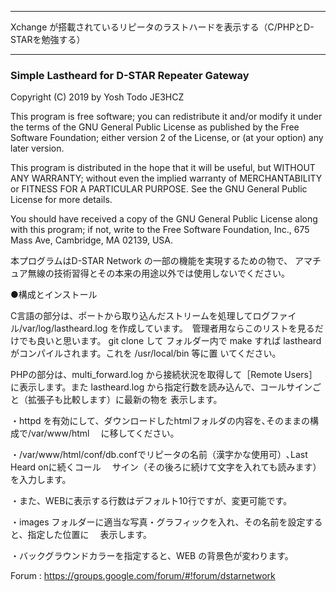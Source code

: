 ***************************************************************************************
   Xchange が搭載されているリピータのラストハードを表示する（C/PHPとD-STARを勉強する）
***************************************************************************************

<h3>Simple Lastheard for D-STAR Repeater Gateway</h3>
Copyright (C) 2019 by Yosh Todo JE3HCZ

  This program is free software; you can redistribute it and/or modify
  it under the terms of the GNU General Public License as published by
  the Free Software Foundation; either version 2 of the License, or
  (at your option) any later version.
  
  This program is distributed in the hope that it will be useful,
  but WITHOUT ANY WARRANTY; without even the implied warranty of
  MERCHANTABILITY or FITNESS FOR A PARTICULAR PURPOSE.  See the
  GNU General Public License for more details.
  
  You should have received a copy of the GNU General Public License
  along with this program; if not, write to the Free Software
  Foundation, Inc., 675 Mass Ave, Cambridge, MA 02139, USA.

  本プログラムはD-STAR Network の一部の機能を実現するための物で、
  アマチュア無線の技術習得とその本来の用途以外では使用しないでください。

●構成とインストール

C言語の部分は、ポートから取り込んだストリームを処理してログファイル/var/log/lastheard.log
を作成しています。　管理者用ならこのリストを見るだけでも良いと思います。  git clone して
フォルダー内で make すれば lastheard がコンパイルされます。これを /usr/local/bin 等に置
いてください。
	
PHPの部分は、multi_forward.log から接続状況を取得して［Remote Users］に表示します。また
lastheard.log から指定行数を読み込んで、コールサインごと（拡張子も比較します）に最新の物を
表示します。

・httpd を有効にして、ダウンロードしたhtmlフォルダの内容を､そのままの構成で/var/www/html
　に移してください。

・/var/www/html/conf/db.confでリピータの名前（漢字かな使用可）､Last Heard onに続くコール
　サイン（その後ろに続けて文字を入れても読みます）を入力します。　

・また、WEBに表示する行数はデフォルト10行ですが、変更可能です。

・images フォルダーに適当な写真・グラフィックを入れ、その名前を設定すると、指定した位置に
　表示します。

・バックグラウンドカラーを指定すると、WEB の背景色が変わります。

Forum : https://groups.google.com/forum/#!forum/dstarnetwork

